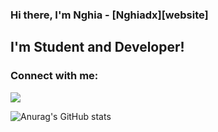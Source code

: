 ### Hi there, I'm Nghia - [Nghiadx][website] 

## I'm Student and Developer!

### Connect with me: 
<img src="https://img.shields.io/badge/{TEXT}-{#ffbb00}?style=for-the-badge&logo={Facebook}&logoColor=white" />

![Anurag's GitHub stats](https://github-readme-stats.vercel.app/api?username=nguyenhieunghia2001&show_icons=true&theme=radical)

